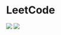 # LeetCode
![](https://leetcard.jacoblin.cool/Anil_23?theme=unicorn)
![](https://leetcard.jacoblin.cool/jacoblincool?theme=light,unicorn)
